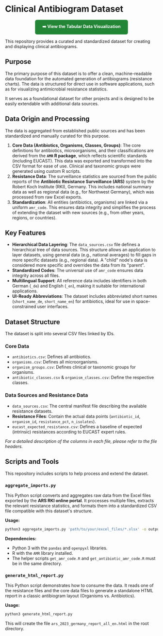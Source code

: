 # Clinical Antibiogram Dataset

<p align="center">
  <a href="https://uli-z.github.io/dataset-antibiotic-resistance/ars_2023_germany_report_all_en.html" style="display: inline-block; padding: 12px 24px; background-color: #238636; color: white; text-decoration: none; border-radius: 6px; font-weight: bold;">
    ➡️ View the Tabular Data Visualization
  </a>
</p>

This repository provides a curated and standardized dataset for creating and displaying clinical antibiograms.

## Purpose

The primary purpose of this dataset is to offer a clean, machine-readable data foundation for the automated generation of antibiograms (resistance charts). The data is structured for direct use in software applications, such as for visualizing antimicrobial resistance statistics.

It serves as a foundational dataset for other projects and is designed to be easily extendable with additional data sources.

## Data Origin and Processing

The data is aggregated from established public sources and has been standardized and manually curated for this purpose.

1.  **Core Data (Antibiotics, Organisms, Classes, Groups)**: The core definitions for antibiotics, microorganisms, and their classifications are derived from the **`AMR` R package**, which reflects scientific standards (including EUCAST). This data was exported and transformed into the CSV format for ease of use. Clinical and taxonomic groups were generated using custom R scripts.
2.  **Resistance Data**: The surveillance statistics are sourced from the public reports of the **Antibiotic Resistance Surveillance (ARS)** system by the Robert Koch Institute (RKI), Germany. This includes national summary data as well as regional data (e.g., for Northwest Germany), which was processed from raw Excel exports.
3.  **Standardization**: All entities (antibiotics, organisms) are linked via a uniform `amr_code`. This ensures data integrity and simplifies the process of extending the dataset with new sources (e.g., from other years, regions, or countries).

## Key Features

-   **Hierarchical Data Layering**: The `data_sources.csv` file defines a hierarchical tree of data sources. This structure allows an application to layer datasets, using general data (e.g., national averages) to fill gaps in more specific datasets (e.g., regional data). A "child" node's data is considered more specific and overrides the data from its "parent".
-   **Standardized Codes**: The universal use of `amr_code` ensures data integrity across all files.
-   **Multilingual Support**: All reference data includes identifiers in both German (`_de`) and English (`_en`), making it suitable for international applications.
-   **UI-Ready Abbreviations**: The dataset includes abbreviated short names (`short_name_de`, `short_name_en`) for antibiotics, ideal for use in space-constrained user interfaces.

## Dataset Structure

The dataset is split into several CSV files linked by IDs.

### Core Data

-   `antibiotics.csv`: Defines all antibiotics.
-   `organisms.csv`: Defines all microorganisms.
-   `organism_groups.csv`: Defines clinical or taxonomic groups for organisms.
-   `antibiotic_classes.csv` & `organism_classes.csv`: Define the respective classes.

### Data Sources and Resistance Data

-   `data_sources.csv`: The central manifest file describing the available resistance datasets.
-   **Resistance Files**: Contain the actual data points (`antibiotic_id`, `organism_id`, `resistance_pct`, `n_isolates`).
-   `eucast_expected_resistance.csv`: Defines a baseline of expected (intrinsic) resistances according to EUCAST expert rules.

*For a detailed description of the columns in each file, please refer to the file headers.*

## Scripts and Tools

This repository includes scripts to help process and extend the dataset.

### `aggregate_imports.py`

This Python script converts and aggregates raw data from the Excel files exported by the **ARS RKI online portal**. It processes multiple files, extracts the relevant resistance statistics, and formats them into a standardized CSV file compatible with this dataset's structure.

**Usage:**
```bash
python3 aggregate_imports.py 'path/to/your/excel_files/*.xlsx' -o output_filename.csv
```

**Dependencies:**
- Python 3 with the `pandas` and `openpyxl` libraries.
- R with the `AMR` library installed.
- The helper scripts `get_amr_code.R` and `get_antibiotic_amr_code.R` must be in the same directory.

### `generate_html_report.py`

This Python script demonstrates how to consume the data. It reads one of the resistance files and the core data files to generate a standalone HTML report in a classic antibiogram layout (Organisms vs. Antibiotics).

**Usage:**
```bash
python3 generate_html_report.py
```
This will create the file `ars_2023_germany_report_all_en.html` in the root directory.

